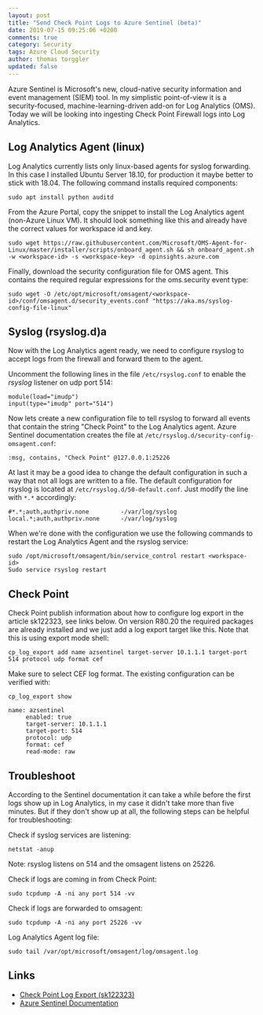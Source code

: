 ```yaml
---
layout: post
title: "Send Check Point Logs to Azure Sentinel (beta)"
date: 2019-07-15 09:25:06 +0200
comments: true
category: Security
tags: Azure Cloud Security
author: thomas torggler
updated: false
---
```


Azure Sentinel is Microsoft's new, cloud-native security information and event management (SIEM) tool. In my simplistic point-of-view it is a security-focused, machine-learning-driven add-on for Log Analytics (OMS). Today we will be looking into ingesting Check Point Firewall logs into Log Analytics.   

<!-- more -->

## Log Analytics Agent (linux)

Log Analytics currently lists only linux-based agents for syslog forwarding. In this case I installed Ubuntu Server 18.10, for production it maybe better to stick with 18.04. The following command installs required components:

```
sudo apt install python auditd
```

From the Azure Portal, copy the snippet to install the Log Analytics agent (non-Azure Linux VM). It should look something like this and already have the correct values for workspace id and key.

```
sudo wget https://raw.githubusercontent.com/Microsoft/OMS-Agent-for-Linux/master/installer/scripts/onboard_agent.sh && sh onboard_agent.sh -w <workspace-id> -s <workspace-key> -d opinsights.azure.com
``` 

Finally, download the security configuration file for OMS agent. This contains the required regular expressions for the oms.security event type:

```
sudo wget -O /etc/opt/microsoft/omsagent/<workspace-id>/conf/omsagent.d/security_events.conf "https://aka.ms/syslog-config-file-linux"
```

## Syslog (rsyslog.d)a

Now with the Log Analytics agent ready, we need to configure rsyslog to accept logs from the firewall and forward them to the agent.

Uncomment the following lines in the file `/etc/rsyslog.conf` to enable the _rsyslog_ listener on udp port 514:

```
module(load="imudp")
input(type="imudp" port="514")
```

Now lets create a new configuration file to tell rsyslog to forward all events that contain the string "Check Point" to the Log Analytics agent. Azure Sentinel documentation creates the file at `/etc/rsyslog.d/security-config-omsagent.conf`:

```
:msg, contains, "Check Point" @127.0.0.1:25226
```

At last it may be a good idea to change the default configuration in such a way that not all logs are written to a file. The default configuration for rsyslog is located at `/etc/rsyslog.d/50-default.conf`. Just modify the line with `*.*` accordingly:

```
#*.*;auth,authpriv.none         -/var/log/syslog
local.*;auth,authpriv.none      -/var/log/syslog
```

When we're done with the configuration we use the following commands to restart the Log Analytics Agent and the rsyslog service:

```
sudo /opt/microsoft/omsagent/bin/service_control restart <workspace-id>
Sudo service rsyslog restart
``` 

## Check Point

Check Point publish information about how to configure log export in the article sk122323, see links below. On version R80.20 the required packages are already installed and we just add a log export target like this. Note that this is using export mode shell: 

```
cp_log_export add name azsentinel target-server 10.1.1.1 target-port 514 protocol udp format cef
```

Make sure to select CEF log format. The existing configuration can be verified with:

```
cp_log_export show

name: azsentinel
     enabled: true
     target-server: 10.1.1.1
     target-port: 514
     protocol: udp
     format: cef
     read-mode: raw
```

## Troubleshoot

According to the Sentinel documentation it can take a while before the first logs show up in Log Analytics, in my case it didn't take more than five minutes. But if they don't show up at all, the following steps can be helpful for troubleshooting:

Check if syslog services are listening:

```
netstat -anup
```

Note: rsyslog listens on 514 and the omsagent listens on 25226.

Check if logs are coming in from Check Point:

```
sudo tcpdump -A -ni any port 514 -vv
``` 

Check if logs are forwarded to omsagent:

```
sudo tcpdump -A -ni any port 25226 -vv
```

Log Analytics Agent log file:

```
sudo tail /var/opt/microsoft/omsagent/log/omsagent.log
``` 


## Links
 - [Check Point Log Export (sk122323)](https://supportcenter.checkpoint.com/supportcenter/portal?eventSubmit_doGoviewsolutiondetails=&solutionid=sk122323)
 - [Azure Sentinel Documentation](https://docs.microsoft.com/en-us/azure/sentinel/)